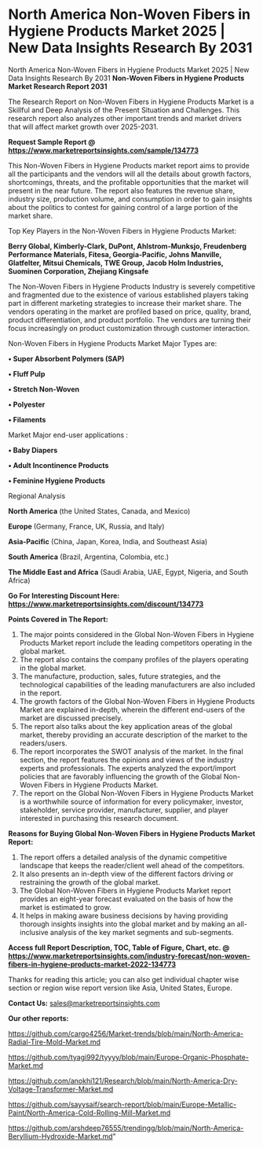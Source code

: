 # North America Non-Woven Fibers in Hygiene Products Market 2025 | New Data Insights Research By 2031
North America Non-Woven Fibers in Hygiene Products Market 2025 | New Data Insights Research By 2031
<strong>Non-Woven Fibers in Hygiene Products Market Research Report 2031</strong>

The Research Report on Non-Woven Fibers in Hygiene Products Market is a Skillful and Deep Analysis of the Present Situation and Challenges. This research report also analyzes other important trends and market drivers that will affect market growth over 2025-2031.

<strong>Request Sample Report @ <a href=https://www.marketreportsinsights.com/sample/134773>https://www.marketreportsinsights.com/sample/134773</a></strong>

This Non-Woven Fibers in Hygiene Products market report aims to provide all the participants and the vendors will all the details about growth factors, shortcomings, threats, and the profitable opportunities that the market will present in the near future. The report also features the revenue share, industry size, production volume, and consumption in order to gain insights about the politics to contest for gaining control of a large portion of the market share.

Top Key Players in the Non-Woven Fibers in Hygiene Products Market:

<strong>Berry Global, Kimberly-Clark, DuPont, Ahlstrom-Munksjo, Freudenberg Performance Materials, Fitesa, Georgia-Pacific, Johns Manville, Glatfelter, Mitsui Chemicals, TWE Group, Jacob Holm Industries, Suominen Corporation, Zhejiang Kingsafe</strong>

The Non-Woven Fibers in Hygiene Products Industry is severely competitive and fragmented due to the existence of various established players taking part in different marketing strategies to increase their market share. The vendors operating in the market are profiled based on price, quality, brand, product differentiation, and product portfolio. The vendors are turning their focus increasingly on product customization through customer interaction.

Non-Woven Fibers in Hygiene Products Market Major Types are:

<strong>• Super Absorbent Polymers (SAP)

• Fluff Pulp

• Stretch Non-Woven

• Polyester

• Filaments</strong>

Market Major end-user applications :

<strong>• Baby Diapers

• Adult Incontinence Products

• Feminine Hygiene Products</strong>

Regional Analysis

</u><strong><b>North America</b></strong> (the United States, Canada, and Mexico)

<strong><b>Europe </b></strong>(Germany, France, UK, Russia, and Italy)

<strong><b>Asia-Pacific</b></strong> (China, Japan, Korea, India, and Southeast Asia)

<strong><b>South America</b></strong> (Brazil, Argentina, Colombia, etc.)

<strong><b>The Middle East and Africa</b></strong> (Saudi Arabia, UAE, Egypt, Nigeria, and South Africa)

<strong>Go For Interesting Discount Here: <a href=https://www.marketreportsinsights.com/discount/134773>https://www.marketreportsinsights.com/discount/134773</a></strong>

<strong>Points Covered in The Report:</strong>
<ol>
  <li>The major points considered in the Global Non-Woven Fibers in Hygiene Products Market report include the leading competitors operating in the global market.</li>
  <li>The report also contains the company profiles of the players operating in the global market.</li>
  <li>The manufacture, production, sales, future strategies, and the technological capabilities of the leading manufacturers are also included in the report.</li>
  <li>The growth factors of the Global Non-Woven Fibers in Hygiene Products Market are explained in-depth, wherein the different end-users of the market are discussed precisely.</li>
  <li>The report also talks about the key application areas of the global market, thereby providing an accurate description of the market to the readers/users.</li>
  <li>The report incorporates the SWOT analysis of the market. In the final section, the report features the opinions and views of the industry experts and professionals. The experts analyzed the export/import policies that are favorably influencing the growth of the Global Non-Woven Fibers in Hygiene Products Market.</li>
  <li>The report on the Global Non-Woven Fibers in Hygiene Products Market is a worthwhile source of information for every policymaker, investor, stakeholder, service provider, manufacturer, supplier, and player interested in purchasing this research document.</li>
</ol>
<strong>Reasons for Buying Global Non-Woven Fibers in Hygiene Products Market Report:</strong>

<ol>
  <li>The report offers a detailed analysis of the dynamic competitive landscape that keeps the reader/client well ahead of the competitors.</li>
  <li>It also presents an in-depth view of the different factors driving or restraining the growth of the global market.</li>
  <li>The Global Non-Woven Fibers in Hygiene Products Market report provides an eight-year forecast evaluated on the basis of how the market is estimated to grow.</li>
  <li>It helps in making aware business decisions by having providing thorough insights insights into the global market and by making an all-inclusive analysis of the key market segments and sub-segments.</li>
</ol>
<strong>Access full Report Description, TOC, Table of Figure, Chart, etc. @ <a href=https://www.marketreportsinsights.com/industry-forecast/non-woven-fibers-in-hygiene-products-market-2022-134773>https://www.marketreportsinsights.com/industry-forecast/non-woven-fibers-in-hygiene-products-market-2022-134773</a></strong>


Thanks for reading this article; you can also get individual chapter wise section or region wise report version like Asia, United States, Europe.

<strong>Contact Us:</strong>
sales@marketreportsinsights.com

<strong>Our other reports:</strong>

<a href=https://github.com/cargo4256/Market-trends/blob/main/North-America-Radial-Tire-Mold-Market.md>https://github.com/cargo4256/Market-trends/blob/main/North-America-Radial-Tire-Mold-Market.md</a>

<a href=https://github.com/tyagi992/tyyyy/blob/main/Europe-Organic-Phosphate-Market.md>https://github.com/tyagi992/tyyyy/blob/main/Europe-Organic-Phosphate-Market.md</a>

<a href=https://github.com/anokhi121/Research/blob/main/North-America-Dry-Voltage-Transformer-Market.md>https://github.com/anokhi121/Research/blob/main/North-America-Dry-Voltage-Transformer-Market.md</a>

<a href=https://github.com/sayysaif/search-report/blob/main/Europe-Metallic-Paint/North-America-Cold-Rolling-Mill-Market.md>https://github.com/sayysaif/search-report/blob/main/Europe-Metallic-Paint/North-America-Cold-Rolling-Mill-Market.md</a>

<a href=https://github.com/arshdeep76555/trendingg/blob/main/North-America-Beryllium-Hydroxide-Market.md>https://github.com/arshdeep76555/trendingg/blob/main/North-America-Beryllium-Hydroxide-Market.md</a>"
